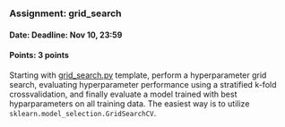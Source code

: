 ### Assignment: grid_search
#### Date: Deadline: Nov 10, 23:59
#### Points: 3 points

Starting with [grid_search.py](https://github.com/ufal/npfl129/tree/past-1920/labs/03/grid_search.py)
template, perform a hyperparameter grid search, evaluating hyperparameter performance
using a stratified k-fold crossvalidation, and finally evaluate a model
trained with best hyparparameters on all training data. The easiest way is
to utilize `sklearn.model_selection.GridSearchCV`.
